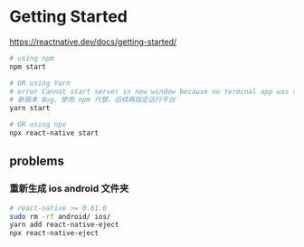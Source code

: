# Getting Started

<https://reactnative.dev/docs/getting-started/>

```bash
# using npm
npm start

# OR using Yarn 
# error Cannot start server in new window because no terminal app was specified.
# 新版本 Bug，使用 npm 代替，后续再指定运行平台
yarn start

# OR using npx
npx react-native start
```

## problems

### 重新生成 ios android 文件夹

```bash
# react-native >= 0.61.0
sudo rm -rf android/ ios/
yarn add react-native-eject
npx react-native-eject
```
